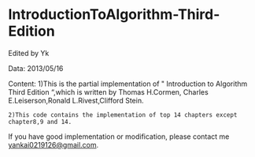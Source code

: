IntroductionToAlgorithm-Third-Edition
=====================================

Edited by Yk

Data:     2013/05/16

Content:
    1)This is the partial implementation of " Introduction to Algorithm Third Edition “,which is written by Thomas H.Cormen,
    Charles E.Leiserson,Ronald L.Rivest,Clifford Stein.

    2)This code contains the implementation of top 14 chapters except chapter8,9 and 14.
    

If you have good implementation or modification, please contact me yankai0219126@gmail.com.
